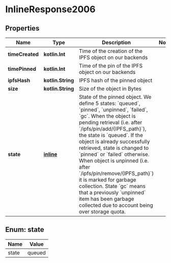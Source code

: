 
# InlineResponse2006

## Properties
Name | Type | Description | Notes
------------ | ------------- | ------------- | -------------
**timeCreated** | **kotlin.Int** | Time of the creation of the IPFS object on our backends | 
**timePinned** | **kotlin.Int** | Time of the pin of the IPFS object on our backends | 
**ipfsHash** | **kotlin.String** | IPFS hash of the pinned object | 
**size** | **kotlin.String** | Size of the object in Bytes | 
**state** | [**inline**](#StateEnum) | State of the pinned object. We define 5 states: &#x60;queued&#x60;, &#x60;pinned&#x60;, &#x60;unpinned&#x60;, &#x60;failed&#x60;, &#x60;gc&#x60;. When the object is pending retrieval (i.e. after &#x60;/ipfs/pin/add/{IPFS_path}&#x60;), the state is &#x60;queued&#x60;. If the object is already successfully retrieved, state is changed to &#x60;pinned&#x60; or &#x60;failed&#x60; otherwise. When object is unpinned (i.e. after &#x60;/ipfs/pin/remove/{IPFS_path}&#x60;) it is marked for garbage collection. State &#x60;gc&#x60; means that a previously &#x60;unpinned&#x60; item has been garbage collected due to account being over storage quota.  | 


<a name="StateEnum"></a>
## Enum: state
Name | Value
---- | -----
state | queued|pinned|unpinned|failed|gc



